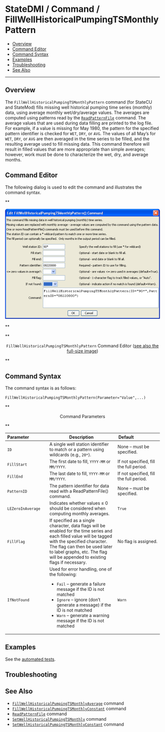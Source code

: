 # StateDMI / Command / FillWellHistoricalPumpingTSMonthlyPattern #

* [Overview](#overview)
* [Command Editor](#command-editor)
* [Command Syntax](#command-syntax)
* [Examples](#examples)
* [Troubleshooting](#troubleshooting)
* [See Also](#see-also)

-------------------------

## Overview ##

The `FillWellHistoricalPumpingTSMonthlyPattern` command (for StateCU and StateMod)
fills missing well historical pumping time series (monthly) data,
using average monthly wet/dry/average values.
The averages are computed using patterns read by the
[`ReadPatternFile`](../ReadPatternFile/ReadPatternFile.md) command.
The average values that are used during data filling are printed to the log file.
For example, if a value is missing for May 1980,
the pattern for the specified pattern identifier is checked for `WET`, `DRY`, or `AVG`.
The values of all May’s for `WET`, `DRY`, or `AVG` are then averaged in the
time series to be filled, and the resulting average used to fill missing data.
This command therefore will result in filled values that are more appropriate than
simple averages; however, work must be done to characterize the wet, dry, and average months.

## Command Editor ##

The following dialog is used to edit the command and illustrates the command syntax.

**<p style="text-align: center;">
![FillWellHistoricalPumpingTSMonthlyPattern](FillWellHistoricalPumpingTSMonthlyPattern.png)
</p>**

**<p style="text-align: center;">
`FillWellHistoricalPumpingTSMonthlyPattern` Command Editor (<a href="../FillWellHistoricalPumpingTSMonthlyPattern.png">see also the full-size image</a>)
</p>**

## Command Syntax ##

The command syntax is as follows:

```text
FillWellHistoricalPumpingTSMonthlyPattern(Parameter="Value",...)
```
**<p style="text-align: center;">
Command Parameters
</p>**

| **Parameter**&nbsp;&nbsp;&nbsp;&nbsp;&nbsp;&nbsp;&nbsp;&nbsp;&nbsp;&nbsp;&nbsp;&nbsp;&nbsp;&nbsp; | **Description** | **Default**&nbsp;&nbsp;&nbsp;&nbsp;&nbsp;&nbsp;&nbsp;&nbsp;&nbsp;&nbsp;&nbsp;&nbsp;&nbsp;&nbsp;&nbsp;&nbsp;&nbsp;&nbsp;&nbsp;&nbsp; |
| --------------|-----------------|----------------- |
| `ID` | A single well station identifier to match or a pattern using wildcards (e.g., `20*`). | None – must be specified. |
| `FillStart` | The first date to fill, `YYYY-MM` or `MM/YYYY`. | If not specified, fill the full period. |
| `FillEnd` | The last date to fill, `YYYY-MM` or `MM/YYYY`. | If not specified, fill the full period. |
| `PatternID` | The pattern identifier for data read with a ReadPatternFile() command. | None – must be specified. |
| `LEZeroInAverage` | Indicates whether values ≤ 0 should be considered when computing monthly averages. | `True` |
| `FillFlag` | If specified as a single character, data flags will be enabled for the time series and each filled value will be tagged with the specified character.  The flag can then be used later to label graphs, etc.  The flag will be appended to existing flags if necessary. | No flag is assigned. |
| `IfNotFound` | Used for error handling, one of the following:<ul><li>`Fail` – generate a failure message if the ID is not matched</li><li>`Ignore` – ignore (don’t generate a message) if the ID is not matched</li><li>`Warn` – generate a warning message if the ID is not matched</li></ul> | `Warn` |

## Examples ##

See the [automated tests](https://github.com/OpenCDSS/cdss-app-statedmi-test/tree/master/test/regression/commands/FillWellHistoricalPumpingTSMonthlyPattern).

## Troubleshooting ##

## See Also ##

* [`FillWellHistoricalPumpingTSMonthlyAverage`](../FillWellHistoricalPumpingTSMonthlyAverage/FillWellHistoricalPumpingTSMonthlyAverage.md) command
* [`FillWellHistoricalPumpingTSMonthlyConstant`](../FillWellHistoricalPumpingTSMonthlyConstant/FillWellHistoricalPumpingTSMonthlyConstant.md) command
* [`ReadPatternFile`](../ReadPatternFile/ReadPatternFile.md) command
* [`SetWellHistoricalPumpingTSMonthly`](../SetWellHistoricalPumpingTSMonthly/SetWellHistoricalPumpingTSMonthly.md) command
* [`SetWellHistoricalPumpingTSMonthlyConstant`](../SetWellHistoricalPumpingTSMonthlyConstant/SetWellHistoricalPumpingTSMonthlyConstant.md) command

